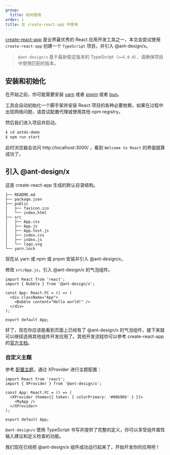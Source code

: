 ```yaml
---
group:
  title: 如何使用
order: 1
title: 在 create-react-app 中使用
---
```


[create-react-app](https://create-react-app.dev/) 是业界最优秀的 React 应用开发工具之一，本文会尝试使用 `create-react-app` 创建一个 `TypeScript` 项目，并引入 @ant-design/x。

> `@ant-design/x` 基于最新稳定版本的 TypeScript（`>=5.0.0`），请确保项目中使用匹配的版本。

## 安装和初始化

在开始之前，你可能需要安装 [yarn](https://github.com/yarnpkg/yarn/) 或者 [pnpm](https://pnpm.io/zh/) 或者 [bun](https://bun.sh/)。

<InstallDependencies npm='$ npx create-react-app antdx-demo --template typescript' yarn='$ yarn create react-app antdx-demo --template typescript' pnpm='$ pnpm create react-app antdx-demo --template typescript' bun='$ bun create react-app antdx-demo --template typescript'></InstallDependencies>

工具会自动初始化一个脚手架并安装 React 项目的各种必要依赖，如果在过程中出现网络问题，请尝试配置代理或使用其他 npm registry。

然后我们进入项目并启动。

```bash
$ cd antdx-demo
$ npm run start
```

此时浏览器会访问 http://localhost:3000/ ，看到 `Welcome to React` 的界面就算成功了。

## 引入 @ant-design/x

这是 create-react-app 生成的默认目录结构。

```
├── README.md
├── package.json
├── public
│   ├── favicon.ico
│   └── index.html
├── src
│   ├── App.css
│   ├── App.js
│   ├── App.test.js
│   ├── index.css
│   ├── index.js
│   └── logo.svg
└── yarn.lock
```

现在从 yarn 或 npm 或 pnpm 安装并引入 @ant-design/x。

<InstallDependencies npm='$ npm install @ant-design/x --save' yarn='$ yarn add @ant-design/x' pnpm='$ pnpm install @ant-design/x --save' bun='$ bun add @ant-design/x'></InstallDependencies>

修改 `src/App.js`，引入 @ant-design/x 的气泡组件。

```tsx
import React from 'react';
import { Bubble } from '@ant-design/x';

const App: React.FC = () => (
  <div className="App">
    <Bubble content="Hello world!" />
  </div>
);

export default App;
```

好了，现在你应该能看到页面上已经有了 @ant-design/x 的气泡组件，接下来就可以继续选用其他组件开发应用了。其他开发流程你可以参考 create-react-app 的[官方文档](https://create-react-app.dev/docs/getting-started)。

### 自定义主题

参考 [配置主题](https://ant-design.antgroup.com/docs/react/customize-theme-cn)，通过 XProvider 进行主题配置：

```tsx
import React from 'react';
import { XProvider } from '@ant-design/x';

const App: React.FC = () => (
  <XProvider theme={{ token: { colorPrimary: '#00b96b' } }}>
    <MyApp />
  </XProvider>
);

export default App;
```

`@ant-design/x` 使用 TypeScript 书写并提供了完整的定义，你可以享受组件属性输入建议和定义检查的功能。

我们现在已经把 @ant-design/x 组件成功运行起来了，开始开发你的应用吧！
